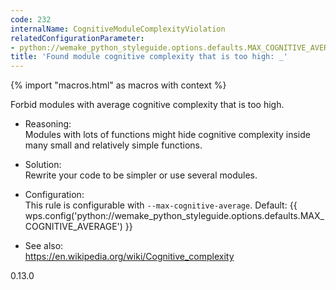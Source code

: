 ```yaml
---
code: 232
internalName: CognitiveModuleComplexityViolation
relatedConfigurationParameter:
- python://wemake_python_styleguide.options.defaults.MAX_COGNITIVE_AVERAGE
title: 'Found module cognitive complexity that is too high: _'
---
```


{% import "macros.html" as macros with context %}

Forbid modules with average cognitive complexity that is too high.

  - Reasoning:  
    Modules with lots of functions might hide cognitive complexity
    inside many small and relatively simple functions.

  - Solution:  
    Rewrite your code to be simpler or use several modules.

  - Configuration:  
    This rule is configurable with `--max-cognitive-average`. Default:
    {{ wps.config('python://wemake_python_styleguide.options.defaults.MAX_COGNITIVE_AVERAGE') }}

  - See also:  
    <https://en.wikipedia.org/wiki/Cognitive_complexity>

<div class="versionadded">

0.13.0

</div>